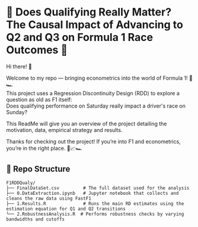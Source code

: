 # 🏁 Does Qualifying Really Matter? The Causal Impact of Advancing to Q2 and Q3 on Formula 1 Race Outcomes 🎯

Hi there! 👋

Welcome to my repo — bringing econometrics into the world of Formula 1! 🚦🏎️  
This project uses a Regression Discontinuity Design (RDD) to explore a question as old as F1 itself:  
Does qualifying performance on Saturday really impact a driver's race on Sunday?

This ReadMe will give you an overview of the project detailing the motivation, data, empirical strategy and results. 

Thanks for checking out the project!
If you’re into F1 and econometrics, you’re in the right place. 🧠📈🏎️

## 📁 Repo Structure 

```
F1RDDQualy/
├── FinalDataSet.csv         # The full dataset used for the analysis
├── 0.DataExtraction.ipynb   # Jupyter notebook that collects and cleans the raw data using FastF1
├── 1.Results.R              # Runs the main RD estimates using the estimation equation for Q1 and Q2 transitions
└── 2.RobustnessAnalysis.R  # Performs robustness checks by varying bandwidths and cutoffs
```




























